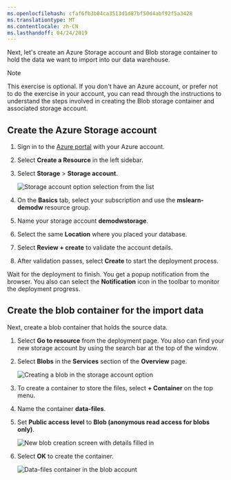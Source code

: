 ```yaml
---
ms.openlocfilehash: cfaf6fb3b04ca3513d1d87bf50d4abf92f5a3428
ms.translationtype: MT
ms.contentlocale: zh-CN
ms.lasthandoff: 04/24/2019
---
```

Next, let's create an Azure Storage account and Blob storage container to hold the data we want to import into our data warehouse.

> [!NOTE]
> This exercise is optional. If you don't have an Azure account, or prefer not to do the exercise in your account, you can read through the instructions to understand the steps involved in creating the Blob storage container and associated storage account.

## <a name="create-the-azure-storage-account"></a>Create the Azure Storage account

1. Sign in to the [Azure portal](https://portal.azure.com) with your Azure account.
1. Select **Create a Resource** in the left sidebar.
1. Select **Storage** > **Storage account**.

    ![Storage account option selection from the list](../media/4-exercise-create-blob-storage-account.png)

1. On the **Basics** tab, select your subscription and use the **mslearn-demodw** resource group.
1. Name your storage account **demodwstorage**.
1. Select the same **Location** where you placed your database.
1. Select **Review + create** to validate the account details.
1. After validation passes, select **Create** to start the deployment process.

Wait for the deployment to finish. You get a popup notification from the browser. You also can select the **Notification** icon in the toolbar to monitor the deployment progress.

## <a name="create-the-blob-container-for-the-import-data"></a>Create the blob container for the import data

Next, create a blob container that holds the source data.

1. Select **Go to resource** from the deployment page. You also can find your new storage account by using the search bar at the top of the window.
1. Select **Blobs** in the **Services** section of the **Overview** page.

    ![Creating a blob in the storage account option](../media/4-exercise-create-blob-storage-blobs.png)

1. To create a container to store the files, select **+ Container** on the top menu.
1. Name the container **data-files**.
1. Set **Public access level** to **Blob (anonymous read access for blobs only)**.

    ![New blob creation screen with details filled in](../media/4-create-blob-container.png)

1. Select **OK** to create the container.

    ![Data-files container in the blob account](../media/4-exercise-create-blob-storage-container.png)

